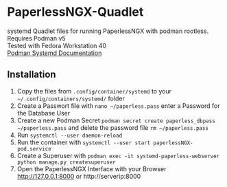 # PaperlessNGX-Quadlet
systemd Quadlet files for running PaperlessNGX with podman rootless.  
Requires Podman v5  
Tested with Fedora Workstation 40  
[Podman Systemd Documentation](https://docs.podman.io/en/v5.0.3/markdown/podman-systemd.unit.5.html)

## Installation
1. Copy the files from `.config/container/systemd` to your `~/.config/containers/systemd/` folder
2. Create a Passwort file with `nano ~/paperless.pass` enter a Password for the Database User
3. Create a new Podman Secret `podman secret create paperless_dbpass ~/paperless.pass` and delete the password file `rm ~/paperless.pass`
4. Run `systemctl --user daemon-reload`
5. Run the container with `systemctl --user start paperlessNGX-pod.service`
6. Create a Superuser with `podman exec -it systemd-paperless-webserver python manage.py createsuperuser`
7. Open the PaperlessNGX Interface with your Browser http://127.0.0.1:8000 or http://serverip:8000
